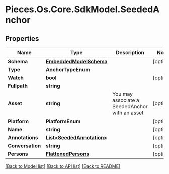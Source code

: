 # Pieces.Os.Core.SdkModel.SeededAnchor

## Properties

Name | Type | Description | Notes
------------ | ------------- | ------------- | -------------
**Schema** | [**EmbeddedModelSchema**](EmbeddedModelSchema.md) |  | [optional] 
**Type** | **AnchorTypeEnum** |  | 
**Watch** | **bool** |  | [optional] 
**Fullpath** | **string** |  | 
**Asset** | **string** | You may associate a SeededAnchor with an asset | [optional] 
**Platform** | **PlatformEnum** |  | [optional] 
**Name** | **string** |  | [optional] 
**Annotations** | [**List&lt;SeededAnnotation&gt;**](SeededAnnotation.md) |  | [optional] 
**Conversation** | **string** |  | [optional] 
**Persons** | [**FlattenedPersons**](FlattenedPersons.md) |  | [optional] 

[[Back to Model list]](../README.md#documentation-for-models) [[Back to API list]](../README.md#documentation-for-api-endpoints) [[Back to README]](../README.md)

